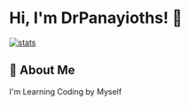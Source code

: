 


# Hi, I'm DrPanayioths! 👋


[![stats](https://githubstatsdrp.vercel.app/api?username=drpanayioths&show_icons=true&theme=tokyonight)](https://githubstatsdrp.vercel.app/api?username=drpanayioths&show_icons=true&theme=tokyonight)

## 🚀 About Me
I'm Learning Coding by Myself
